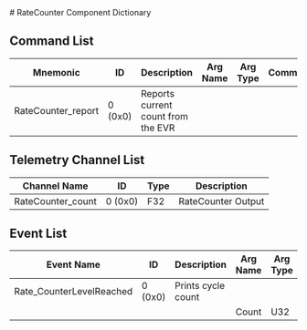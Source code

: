 <title>RateCounter Component Dictionary</title>
# RateCounter Component Dictionary


## Command List

|Mnemonic|ID|Description|Arg Name|Arg Type|Comment
|---|---|---|---|---|---|
|RateCounter_report|0 (0x0)|Reports current count from the EVR| | |   

## Telemetry Channel List

|Channel Name|ID|Type|Description|
|---|---|---|---|
|RateCounter_count|0 (0x0)|F32|RateCounter Output|

## Event List

|Event Name|ID|Description|Arg Name|Arg Type|Arg Size|Description
|---|---|---|---|---|---|---|
|Rate_CounterLevelReached|0 (0x0)|Prints cycle count| | | | |
| | | |Count|U32|||    

